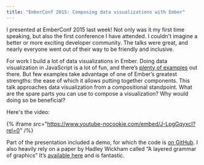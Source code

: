 ```yaml
---
title: "EmberConf 2015: Composing data visualizations with Ember"
---
```


I presented at EmberConf 2015 last week! Not only was it my first time speaking, but also the first conference I have attended. I couldn't imagine a better or more exciting developer community. The talks were great, and nearly everyone went out of their way to be friendly and inclusive.

For work I build a lot of data visualizations in Ember. Doing data visualization in JavaScript is a lot of fun, and there’s [plenty of examples][2] out there. But few examples take advantage of one of Ember’s greatest strengths: the ease of which it allows putting together components. This talk approaches data visualization from a compositional standpoint. What are the spare parts you can use to compose a visualization? Why would doing so be beneficial?

Here's the video:

{% iframe src="https://www.youtube-nocookie.com/embed/J-LpgGqyxcI?rel=0" /%}

Part of the presentation included a demo, for which the code is [on GitHub][0]. I also heavily rely on a paper by Hadley Wickham called “A layered grammar of graphics” It’s [available here][1] and is fantastic.

[0]: https://github.com/chnn/composing-graphics
[1]: http://vita.had.co.nz/papers/layered-grammar.html
[2]: https://github.com/mbostock/d3/wiki/Gallery
